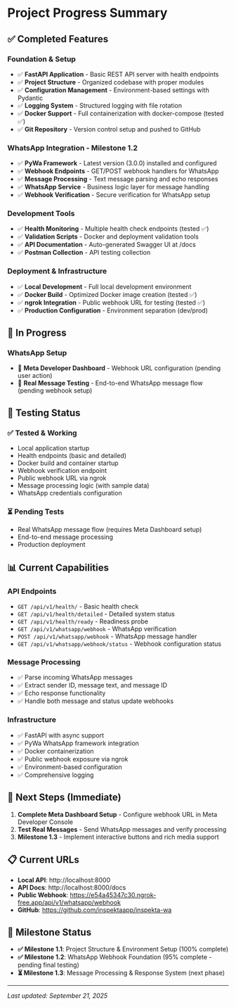 # Project Progress Summary

## ✅ **Completed Features**

### **Foundation & Setup**
- ✅ **FastAPI Application** - Basic REST API server with health endpoints
- ✅ **Project Structure** - Organized codebase with proper modules
- ✅ **Configuration Management** - Environment-based settings with Pydantic
- ✅ **Logging System** - Structured logging with file rotation
- ✅ **Docker Support** - Full containerization with docker-compose (tested ✅)
- ✅ **Git Repository** - Version control setup and pushed to GitHub

### **WhatsApp Integration - Milestone 1.2**
- ✅ **PyWa Framework** - Latest version (3.0.0) installed and configured
- ✅ **Webhook Endpoints** - GET/POST webhook handlers for WhatsApp
- ✅ **Message Processing** - Text message parsing and echo responses
- ✅ **WhatsApp Service** - Business logic layer for message handling
- ✅ **Webhook Verification** - Secure verification for WhatsApp setup

### **Development Tools**
- ✅ **Health Monitoring** - Multiple health check endpoints (tested ✅)
- ✅ **Validation Scripts** - Docker and deployment validation tools
- ✅ **API Documentation** - Auto-generated Swagger UI at /docs
- ✅ **Postman Collection** - API testing collection

### **Deployment & Infrastructure**
- ✅ **Local Development** - Full local development environment
- ✅ **Docker Build** - Optimized Docker image creation (tested ✅)
- ✅ **ngrok Integration** - Public webhook URL for testing (tested ✅)
- ✅ **Production Configuration** - Environment separation (dev/prod)

## 🔄 **In Progress**

### **WhatsApp Setup**
- 🔄 **Meta Developer Dashboard** - Webhook URL configuration (pending user action)
- 🔄 **Real Message Testing** - End-to-end WhatsApp message flow (pending webhook setup)

## 🧪 **Testing Status**

### **✅ Tested & Working**
- Local application startup
- Health endpoints (basic and detailed)
- Docker build and container startup
- Webhook verification endpoint
- Public webhook URL via ngrok
- Message processing logic (with sample data)
- WhatsApp credentials configuration

### **⏳ Pending Tests**
- Real WhatsApp message flow (requires Meta Dashboard setup)
- End-to-end message processing
- Production deployment

## 📊 **Current Capabilities**

### **API Endpoints**
- `GET /api/v1/health/` - Basic health check
- `GET /api/v1/health/detailed` - Detailed system status
- `GET /api/v1/health/ready` - Readiness probe
- `GET /api/v1/whatsapp/webhook` - WhatsApp verification
- `POST /api/v1/whatsapp/webhook` - WhatsApp message handler
- `GET /api/v1/whatsapp/webhook/status` - Webhook configuration status

### **Message Processing**
- ✅ Parse incoming WhatsApp messages
- ✅ Extract sender ID, message text, and message ID
- ✅ Echo response functionality
- ✅ Handle both message and status update webhooks

### **Infrastructure**
- ✅ FastAPI with async support
- ✅ PyWa WhatsApp framework integration
- ✅ Docker containerization
- ✅ Public webhook exposure via ngrok
- ✅ Environment-based configuration
- ✅ Comprehensive logging

## 🚀 **Next Steps (Immediate)**

1. **Complete Meta Dashboard Setup** - Configure webhook URL in Meta Developer Console
2. **Test Real Messages** - Send WhatsApp messages and verify processing
3. **Milestone 1.3** - Implement interactive buttons and rich media support

## 📋 **Current URLs**

- **Local API**: http://localhost:8000
- **API Docs**: http://localhost:8000/docs
- **Public Webhook**: https://e54a45347c30.ngrok-free.app/api/v1/whatsapp/webhook
- **GitHub**: https://github.com/inspektaapp/inspekta-wa

## 🎯 **Milestone Status**

- **✅ Milestone 1.1**: Project Structure & Environment Setup (100% complete)
- **✅ Milestone 1.2**: WhatsApp Webhook Foundation (95% complete - pending final testing)
- **⏳ Milestone 1.3**: Message Processing & Response System (next phase)

---
*Last updated: September 21, 2025*